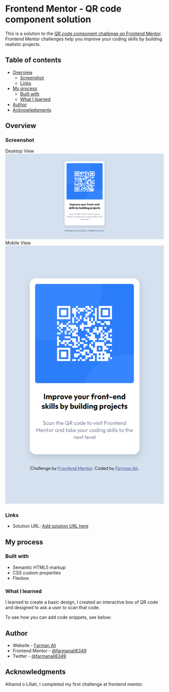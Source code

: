 # Frontend Mentor - QR code component solution

This is a solution to the [QR code component challenge on Frontend Mentor](https://www.frontendmentor.io/challenges/qr-code-component-iux_sIO_H). Frontend Mentor challenges help you improve your coding skills by building realistic projects. 

## Table of contents

- [Overview](#overview)
  - [Screenshot](#screenshot)
  - [Links](#links)
- [My process](#my-process)
  - [Built with](#built-with)
  - [What I learned](#what-i-learned)
- [Author](#author)
- [Acknowledgments](#acknowledgments)

## Overview

### Screenshot
Desktop View
![](./screenshots/desktop.png)
Mobile View
![](./screenshots/mobile.png)

### Links

- Solution URL: [Add solution URL here](https://your-solution-url.com)

## My process

### Built with

- Semantic HTML5 markup
- CSS custom properties
- Flexbox

### What I learned

I learned to create a basic design, I created an interactive box of QR code and designed to ask a user to scan that code.

To see how you can add code snippets, see below:

## Author

- Website - [Farman Ali](https://www.linkedin.com/in/farmanali6349/)
- Frontend Mentor - [@farmanali6349](https://www.frontendmentor.io/profile/farmanali6349)
- Twitter - [@farmanali6349](https://www.twitter.com/farmanali6349)

## Acknowledgments

Alhamd o Lillah, I completed my first challenge at frontend mentor.
